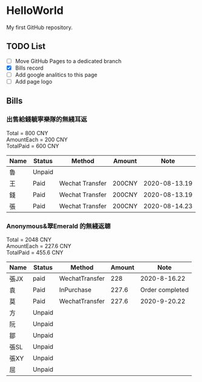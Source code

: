 # HelloWorld

My first GitHub repository.

## TODO List

- [ ] Move GitHub Pages to a dedicated branch
- [x] Bills record
- [ ] Add google analitics to this page
- [ ] Add page logo

## Bills

### 出售給錢毓寧樂隊的無綫耳返

Total = 800 CNY  
AmountEach = 200 CNY  
TotalPaid = 600 CNY  

| Name | Status | Method | Amount | Note |
| -----| ------ | ------ | ------ | ---- |  
| 魯 | Unpaid |  |  |  |
| 王 | Paid | Wechat Transfer | 200CNY | 2020-08-13.19 |
| 錢 | Paid | Wechat Transfer | 200CNY | 2020-08-13.19 |
| 張 | Paid | Wechat Transfer | 200CNY | 2020-08-14.23 |

### Anonymous&翠Emerald 的無綫返聼

Total = 2048 CNY  
AmountEach = 227.6 CNY  
TotalPaid = 455.6 CNY  

| Name | Status | Method | Amount | Note |
| -----| ------ | ------ | ------ | ---- |
| 張JX | paid | WechatTransfer | 228 | 2020-8-16.22 |
| 袁 | Paid | InPurchase | 227.6 | Order completed |
| 莫 | Paid | WechatTransfer | 227.6 | 2020-9-20.22 |
| 方 | Unpaid |  |  |  |
| 阮 | Unpaid |  |  |  |
| 鄒 | Unpaid |  |  |  |
| 張SL | Unpaid |  |  |  |
| 張XY | Unpaid |  |  |  |
| 屈 | Unpaid |  |  |  |
